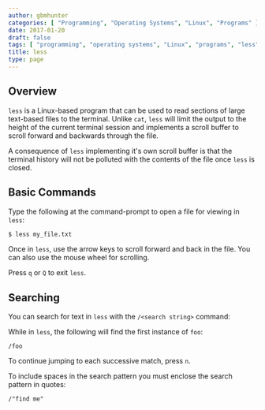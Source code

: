 ```yaml
---
author: gbmhunter
categories: [ "Programming", "Operating Systems", "Linux", "Programs" ]
date: 2017-01-20
draft: false
tags: [ "programming", "operating systems", "Linux", "programs", "less", "searching" ]
title: less
type: page
---
```


## Overview

`less` is a Linux-based program that can be used to read sections of large text-based files to the terminal. Unlike `cat`, `less` will limit the output to the height of the current terminal session and implements a scroll buffer to scroll forward and backwards through the file.

A consequence of `less` implementing it's own scroll buffer is that the terminal history will not be polluted with the contents of the file once `less` is closed.

## Basic Commands

Type the following at the command-prompt to open a file for viewing in `less`:

```sh
$ less my_file.txt
```

Once in `less`, use the arrow keys to scroll forward and back in the file. You can also use the mouse wheel for scrolling.

Press `q` or `Q` to exit `less`.

## Searching

You can search for text in `less` with the `/<search string>` command:

While in `less`, the following will find the first instance of `foo`:

```text
/foo
```

To continue jumping to each successive match, press `n`.

To include spaces in the search pattern you must enclose the search pattern in quotes:

```text
/"find me"
```
